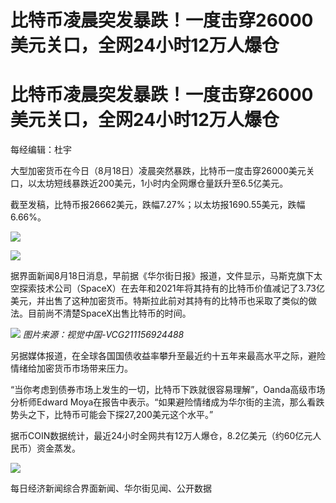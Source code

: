 # 比特币凌晨突发暴跌！一度击穿26000美元关口，全网24小时12万人爆仓

# 比特币凌晨突发暴跌！一度击穿26000美元关口，全网24小时12万人爆仓

每经编辑：杜宇

大型加密货币在今日（8月18日）凌晨突然暴跌，比特币一度击穿26000美元关口，以太坊短线暴跌近200美元，1小时内全网爆仓量跃升至6.5亿美元。

截至发稿，比特币报26662美元，跌幅7.27%；以太坊报1690.55美元，跌幅6.66%。

![](https://inews.gtimg.com/om_bt/OK4CfxFAyIRyyjvSl6uIncoBwA9gEGmRZNlvFTjsh9Xh0AA/1000)

![](https://inews.gtimg.com/om_bt/OnuQcGC6KR8pDly0pwDq919veq-2b3V812ruQEtusvBfQAA/1000)

据界面新闻8月18日消息，早前据《华尔街日报》报道，文件显示，马斯克旗下太空探索技术公司（SpaceX）在去年和2021年将其持有的比特币价值减记了3.73亿美元，并出售了这种加密货币。特斯拉此前对其持有的比特币也采取了类似的做法。目前尚不清楚SpaceX出售比特币的时间。

![](https://inews.gtimg.com/om_bt/Oy5Aybx5K9u38BUMqBN9PfxLkYbI82hwVH7o4fG_KgTQ8AA/1000)
_图片来源：视觉中国-VCG211156924488_

另据媒体报道，在全球各国国债收益率攀升至最近约十五年来最高水平之际，避险情绪给加密货币市场带来压力。

“当你考虑到债券市场上发生的一切，比特币下跌就很容易理解”，Oanda高级市场分析师Edward
Moya在报告中表示。“如果避险情绪成为华尔街的主流，那么看跌势头之下，比特币可能会下探27,200美元这个水平。”

据币COIN数据统计，最近24小时全网共有12万人爆仓，8.2亿美元（约60亿元人民币）资金蒸发。

![](https://inews.gtimg.com/om_bt/OmTsMdrl9KO6t08oszGPI7uw0JUjOcjMlkeQ0eeAZHU3gAA/1000)

每日经济新闻综合界面新闻、华尔街见闻、公开数据

